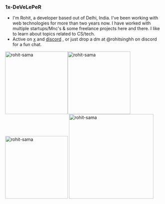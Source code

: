 ### 1x-DeVeLePeR

- I'm Rohit, a developer based out of Delhi, India. I've been working
with web technologies for more than two years now. I have worked with multiple startups/Mnc's & some freelance projects here and there. I like to learn about topics related to CS/tech.
- Active on [x](https://twitter.com/dothebit) and [discord](https://discord.gg/dhqTKZvG8g) , or just drop a dm at @rohitsinghh on discord for a fun chat.
<p>  <img width="200" src="https://media3.giphy.com/media/v1.Y2lkPTc5MGI3NjExaGdqZ253N2NjaDdtbWdzcnhjbHo5Zzl4ajNpa3NseDc5dWw3Z3R6MyZlcD12MV9pbnRlcm5hbF9naWZfYnlfaWQmY3Q9Zw/udK21RQeWtaGQ/giphy.gif" alt="rohit-sama" /><img width="200" src="https://media1.giphy.com/media/v1.Y2lkPTc5MGI3NjExMmI2NngybXdqeXRxaHFlbzZoNWI3dXpnbjJtOTNvdjljeDI1eDNybyZlcD12MV9pbnRlcm5hbF9naWZfYnlfaWQmY3Q9Zw/jAe22Ec5iICCk/giphy.gif" alt="rohit-sama" />
  <img width="200" src="https://i.pinimg.com/originals/ef/78/ab/ef78ab78dfd55dd03a51c6ce54fb393b.gif" alt="rohit-sama" />   <img width="270" src="https://media1.giphy.com/media/v1.Y2lkPTc5MGI3NjExZWFwZ3hkaXN6c3o2b3Fra2I0NTBlNWFuNmtwa3lmOXJzMmJyaG1rNyZlcD12MV9pbnRlcm5hbF9naWZfYnlfaWQmY3Q9Zw/10I54Pr7nbGrAs/giphy.gif" alt="rohit-sama" /> </p>
